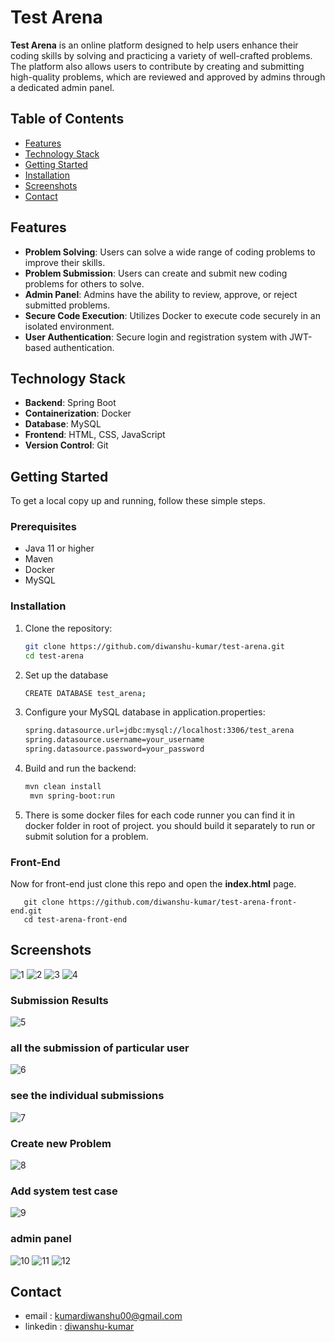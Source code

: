 # Test Arena

**Test Arena** is an online platform designed to help users enhance their coding skills by solving and practicing a variety of well-crafted problems. The platform also allows users to contribute by creating and submitting high-quality problems, which are reviewed and approved by admins through a dedicated admin panel.

## Table of Contents
- [Features](#features)
- [Technology Stack](#technology-stack)
- [Getting Started](#getting-started)
- [Installation](#installation)
- [Screenshots](#screenshots)
- [Contact](#contact)

## Features
- **Problem Solving**: Users can solve a wide range of coding problems to improve their skills.
- **Problem Submission**: Users can create and submit new coding problems for others to solve.
- **Admin Panel**: Admins have the ability to review, approve, or reject submitted problems.
- **Secure Code Execution**: Utilizes Docker to execute code securely in an isolated environment.
- **User Authentication**: Secure login and registration system with JWT-based authentication.

## Technology Stack
- **Backend**: Spring Boot
- **Containerization**: Docker
- **Database**: MySQL
- **Frontend**: HTML, CSS, JavaScript
- **Version Control**: Git

## Getting Started
To get a local copy up and running, follow these simple steps.

### Prerequisites
- Java 11 or higher
- Maven
- Docker
- MySQL

### Installation
1. Clone the repository:
   ```bash
   git clone https://github.com/diwanshu-kumar/test-arena.git
   cd test-arena

2. Set up the database
    ```bash
   CREATE DATABASE test_arena;

3. Configure your MySQL database in application.properties:
    ```bash
   spring.datasource.url=jdbc:mysql://localhost:3306/test_arena
   spring.datasource.username=your_username
   spring.datasource.password=your_password

4. Build and run the backend:
   ```bash
   mvn clean install
    mvn spring-boot:run

5. There is some docker files for each code runner you can find it in docker folder in root of project.
   you should build it separately to run or submit solution for a problem.

### Front-End
   Now for front-end just clone this repo and open the **index.html** page.
   ```
      git clone https://github.com/diwanshu-kumar/test-arena-front-end.git
      cd test-arena-front-end
   ```

## Screenshots
![1](https://github.com/user-attachments/assets/fd342bfd-a9ea-4082-be6c-95009ecff69c)
![2](https://github.com/user-attachments/assets/5d207dfe-d62b-4bdf-b1ac-379a9f8e481c)
![3](https://github.com/user-attachments/assets/b86e5d5e-eff2-4325-9002-9ecc8da49795)
![4](https://github.com/user-attachments/assets/6491ecf8-63ab-4448-bfad-1c1bccf06374)
### Submission Results
![5](https://github.com/user-attachments/assets/c37e426b-690e-4b04-b251-b46cfca1cc2e)
### all the submission of particular user
![6](https://github.com/user-attachments/assets/dcf740e8-0487-4591-bee1-622945d0299f)

### see the individual submissions
![7](https://github.com/user-attachments/assets/5ba62d7a-0689-45c6-81de-e91a7bb049f2)

### Create new Problem
![8](https://github.com/user-attachments/assets/77dfca13-759c-49be-a493-3fe630b2da96)

### Add system test case
![9](https://github.com/user-attachments/assets/fcd322ef-bd63-4258-8735-dfafce061f30)

### admin panel
![10](https://github.com/user-attachments/assets/a2a5f1ec-ea2f-4fe4-8be9-5211bece27ef)
![11](https://github.com/user-attachments/assets/88ef6b7b-d85f-4f75-aba0-99a36fe1e013)
![12](https://github.com/user-attachments/assets/6afc203b-ecb1-4efc-9c06-704b8b6de975)


## Contact
   - email : kumardiwanshu00@gmail.com
   - linkedin : [diwanshu-kumar](linkedin.com/in/diwanshu-kumar-536793215/)
